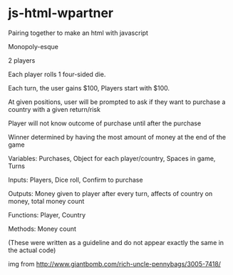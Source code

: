 js-html-wpartner
================

Pairing together to make an html with javascript

Monopoly-esque

2 players

Each player rolls 1 four-sided die.

Each turn, the user gains $100, Players start with $100.

At given positions, user will be prompted to ask if they want to purchase a country with a given return/risk

Player will not know outcome of purchase until after the purchase

Winner determined by having the most amount of money at the end of the game

Variables: Purchases, Object for each player/country, Spaces in game, Turns

Inputs: Players, Dice roll, Confirm to purchase

Outputs: Money given to player after every turn, affects of country on money, total money count

Functions: Player, Country

Methods: Money count

(These were written as a guideline and do not appear exactly the same in the actual code)


img from http://www.giantbomb.com/rich-uncle-pennybags/3005-7418/

